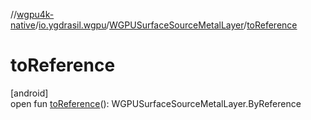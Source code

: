 //[wgpu4k-native](../../../index.md)/[io.ygdrasil.wgpu](../index.md)/[WGPUSurfaceSourceMetalLayer](index.md)/[toReference](to-reference.md)

# toReference

[android]\
open fun [toReference](to-reference.md)(): WGPUSurfaceSourceMetalLayer.ByReference